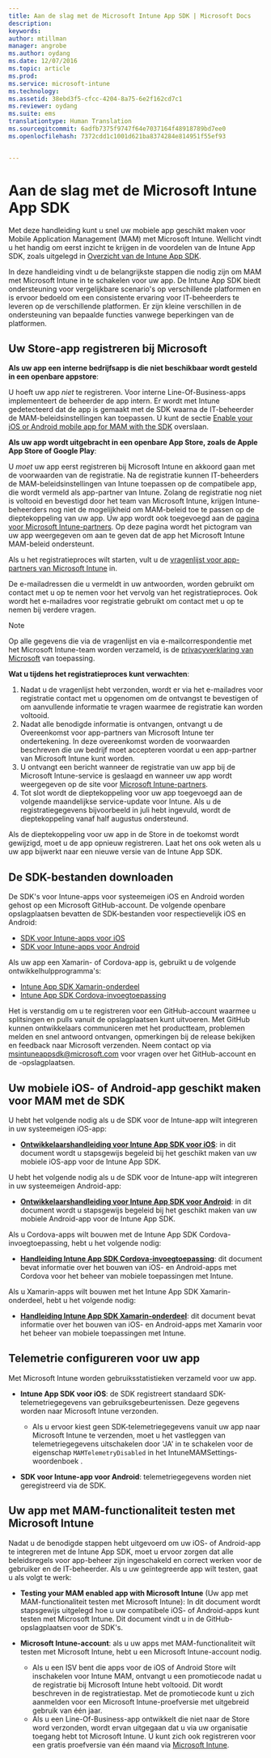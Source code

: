```yaml
---
title: Aan de slag met de Microsoft Intune App SDK | Microsoft Docs
description: 
keywords: 
author: mtillman
manager: angrobe
ms.author: oydang
ms.date: 12/07/2016
ms.topic: article
ms.prod: 
ms.service: microsoft-intune
ms.technology: 
ms.assetid: 38ebd3f5-cfcc-4204-8a75-6e2f162cd7c1
ms.reviewer: oydang
ms.suite: ems
translationtype: Human Translation
ms.sourcegitcommit: 6adfb7375f9747f64e7037164f48918789bd7ee0
ms.openlocfilehash: 7372cdd1c1001d621ba8374284e814951f55ef93


---
```


# <a name="get-started-with-the-microsoft-intune-app-sdk"></a>Aan de slag met de Microsoft Intune App SDK

Met deze handleiding kunt u snel uw mobiele app geschikt maken voor Mobile Application Management (MAM) met Microsoft Intune. Wellicht vindt u het handig om eerst inzicht te krijgen in de voordelen van de Intune App SDK, zoals uitgelegd in [Overzicht van de Intune App SDK](intune-app-sdk.md).

In deze handleiding vindt u de belangrijkste stappen die nodig zijn om MAM met Microsoft Intune in te schakelen voor uw app. De Intune App SDK biedt ondersteuning voor vergelijkbare scenario's op verschillende platformen en is ervoor bedoeld om een consistente ervaring voor IT-beheerders te leveren op de verschillende platformen. Er zijn kleine verschillen in de ondersteuning van bepaalde functies vanwege beperkingen van de platformen.

## <a name="register-your-store-app-with-microsoft"></a>Uw Store-app registreren bij Microsoft

**Als uw app een interne bedrijfsapp is die niet beschikbaar wordt gesteld in een openbare appstore**:

U hoeft uw app *niet* te registreren. Voor interne Line-Of-Business-apps implementeert de beheerder de app intern. Er wordt met Intune gedetecteerd dat de app is gemaakt met de SDK waarna de IT-beheerder de MAM-beleidsinstellingen kan toepassen. U kunt de sectie [Enable your iOS or Android mobile app for MAM with the SDK](#enable-your-ios-or-android-mobile-app-for-mam-with-the-sdk) overslaan.

**Als uw app wordt uitgebracht in een openbare App Store, zoals de Apple App Store of Google Play**:

U *moet* uw app eerst registreren bij Microsoft Intune en akkoord gaan met de voorwaarden van de registratie. Na de registratie kunnen IT-beheerders de MAM-beleidsinstellingen van Intune toepassen op de compatibele app, die wordt vermeld als app-partner van Intune. Zolang de registratie nog niet is voltooid en bevestigd door het team van Microsoft Intune, krijgen Intune-beheerders nog niet de mogelijkheid om MAM-beleid toe te passen op de dieptekoppeling van uw app. Uw app wordt ook toegevoegd aan de [pagina voor Microsoft Intune-partners](https://www.microsoft.com/en-us/cloud-platform/microsoft-intune-apps). Op deze pagina wordt het pictogram van uw app weergegeven om aan te geven dat de app het Microsoft Intune MAM-beleid ondersteunt.

Als u het registratieproces wilt starten, vult u de [vragenlijst voor app-partners van Microsoft Intune](https://forms.office.com/Pages/ResponsePage.aspx?id=v4j5cvGGr0GRqy180BHbR6oOVGFZ3pxJmwSN1N_eXwJUQUc5Mkw2UVU0VzI5WkhQOEYyMENWNDBWRS4u) in.

De e-mailadressen die u vermeldt in uw antwoorden, worden gebruikt om contact met u op te nemen voor het vervolg van het registratieproces. Ook wordt het e-mailadres voor registratie gebruikt om contact met u op te nemen bij verdere vragen.

> [!NOTE]
> Op alle gegevens die via de vragenlijst en via e-mailcorrespondentie met het Microsoft Intune-team worden verzameld, is de [privacyverklaring van Microsoft](https://www.microsoft.com/en-us/privacystatement/default.aspx) van toepassing.

**Wat u tijdens het registratieproces kunt verwachten**:

1. Nadat u de vragenlijst hebt verzonden, wordt er via het e-mailadres voor registratie contact met u opgenomen om de ontvangst te bevestigen of om aanvullende informatie te vragen waarmee de registratie kan worden voltooid.
2. Nadat alle benodigde informatie is ontvangen, ontvangt u de Overeenkomst voor app-partners van Microsoft Intune ter ondertekening. In deze overeenkomst worden de voorwaarden beschreven die uw bedrijf moet accepteren voordat u een app-partner van Microsoft Intune kunt worden.
3. U ontvangt een bericht wanneer de registratie van uw app bij de Microsoft Intune-service is geslaagd en wanneer uw app wordt weergegeven op de site voor [Microsoft Intune-partners](https://www.microsoft.com/en-us/cloud-platform/microsoft-intune-apps).
4. Tot slot wordt de dieptekoppeling voor uw app toegevoegd aan de volgende maandelijkse service-update voor Intune. Als u de registratiegegevens bijvoorbeeld in juli hebt ingevuld, wordt de dieptekoppeling vanaf half augustus ondersteund.

Als de dieptekoppeling voor uw app in de Store in de toekomst wordt gewijzigd, moet u de app opnieuw registreren. Laat het ons ook weten als u uw app bijwerkt naar een nieuwe versie van de Intune App SDK.



## <a name="download-the-sdk-files"></a>De SDK-bestanden downloaden

De SDK's voor Intune-apps voor systeemeigen iOS en Android worden gehost op een Microsoft GitHub-account. De volgende openbare opslagplaatsen bevatten de SDK-bestanden voor respectievelijk iOS en Android:

* [SDK voor Intune-apps voor iOS](https://github.com/msintuneappsdk/ms-intune-app-sdk-ios)
* [SDK voor Intune-apps voor Android](https://github.com/msintuneappsdk/ms-intune-app-sdk-android)

Als uw app een Xamarin- of Cordova-app is, gebruikt u de volgende ontwikkelhulpprogramma's:

* [Intune App SDK Xamarin-onderdeel](https://github.com/msintuneappsdk/intune-app-sdk-xamarin)
* [Intune App SDK Cordova-invoegtoepassing](https://github.com/msintuneappsdk/cordova-plugin-ms-intune-mam)

Het is verstandig om u te registreren voor een GitHub-account waarmee u splitsingen en pulls vanuit de opslagplaatsen kunt uitvoeren. Met GitHub kunnen ontwikkelaars communiceren met het productteam, problemen melden en snel antwoord ontvangen, opmerkingen bij de release bekijken en feedback naar Microsoft verzenden. Neem contact op via msintuneappsdk@microsoft.com voor vragen over het GitHub-account en de -opslagplaatsen.





## <a name="enable-your-ios-or-android-mobile-app-for-mam-with-the-sdk"></a>Uw mobiele iOS- of Android-app geschikt maken voor MAM met de SDK

U hebt het volgende nodig als u de SDK voor de Intune-app wilt integreren in uw systeemeigen iOS-app:

* **[Ontwikkelaarshandleiding voor Intune App SDK voor iOS](intune-app-sdk-ios.md)**: in dit document wordt u stapsgewijs begeleid bij het geschikt maken van uw mobiele iOS-app voor de Intune App SDK.


U hebt het volgende nodig als u de SDK voor de Intune-app wilt integreren in uw systeemeigen Android-app:

* **[Ontwikkelaarshandleiding voor Intune App SDK voor Android](intune-app-sdk-android.md)**: in dit document wordt u stapsgewijs begeleid bij het geschikt maken van uw mobiele Android-app voor de Intune App SDK.

Als u Cordova-apps wilt bouwen met de Intune App SDK Cordova-invoegtoepassing, hebt u het volgende nodig:

* **[Handleiding Intune App SDK Cordova-invoegtoepassing](intune-app-sdk-cordova.md)**: dit document bevat informatie over het bouwen van iOS- en Android-apps met Cordova voor het beheer van mobiele toepassingen met Intune.

Als u Xamarin-apps wilt bouwen met het Intune App SDK Xamarin-onderdeel, hebt u het volgende nodig:

* **[Handleiding Intune App SDK Xamarin-onderdeel](intune-app-sdk-xamarin.md)**: dit document bevat informatie over het bouwen van iOS- en Android-apps met Xamarin voor het beheer van mobiele toepassingen met Intune.




## <a name="configure-telemetry-for-your-app"></a>Telemetrie configureren voor uw app

Met Microsoft Intune worden gebruiksstatistieken verzameld voor uw app.

* **Intune App SDK voor iOS**: de SDK registreert standaard SDK-telemetriegegevens van gebruiksgebeurtenissen. Deze gegevens worden naar Microsoft Intune verzonden.

    * Als u ervoor kiest geen SDK-telemetriegegevens vanuit uw app naar Microsoft Intune te verzenden, moet u het vastleggen van telemetriegegevens uitschakelen door 'JA' in te schakelen voor de eigenschap `MAMTelemetryDisabled` in het IntuneMAMSettings-woordenboek .

* **SDK voor Intune-app voor Android**: telemetriegegevens worden niet geregistreerd via de SDK.

## <a name="test-your-mam-enabled-app-with-microsoft-intune"></a>Uw app met MAM-functionaliteit testen met Microsoft Intune

Nadat u de benodigde stappen hebt uitgevoerd om uw iOS- of Android-app te integreren met de Intune App SDK, moet u ervoor zorgen dat alle beleidsregels voor app-beheer zijn ingeschakeld en correct werken voor de gebruiker en de IT-beheerder. Als u uw geïntegreerde app wilt testen, gaat u als volgt te werk:

<!--TODO-->

* **Testing your MAM enabled app with Microsoft Intune** (Uw app met MAM-functionaliteit testen met Microsoft Intune): In dit document wordt stapsgewijs uitgelegd hoe u uw compatibele iOS- of Android-apps kunt testen met Microsoft Intune. Dit document vindt u in de GitHub-opslagplaatsen voor de SDK's.

* **Microsoft Intune-account**: als u uw apps met MAM-functionaliteit wilt testen met Microsoft Intune, hebt u een Microsoft Intune-account nodig.
    * Als u een ISV bent die apps voor de iOS of Android Store wilt inschakelen voor Intune MAM, ontvangt u een promotiecode nadat u de registratie bij Microsoft Intune hebt voltooid. Dit wordt beschreven in de registratiestap. Met de promotiecode kunt u zich aanmelden voor een Microsoft Intune-proefversie met uitgebreid gebruik van één jaar.
    * Als u een Line-Of-Business-app ontwikkelt die niet naar de Store word verzonden, wordt ervan uitgegaan dat u via uw organisatie toegang hebt tot Microsoft Intune. U kunt zich ook registreren voor een gratis proefversie van één maand via [Microsoft Intune](https://portal.office.com/Signup/Signup.aspx?OfferId=40BE278A-DFD1-470a-9EF7-9F2596EA7FF9&dl=INTUNE_A&ali=1#0).



<!--HONumber=Dec16_HO2-->


